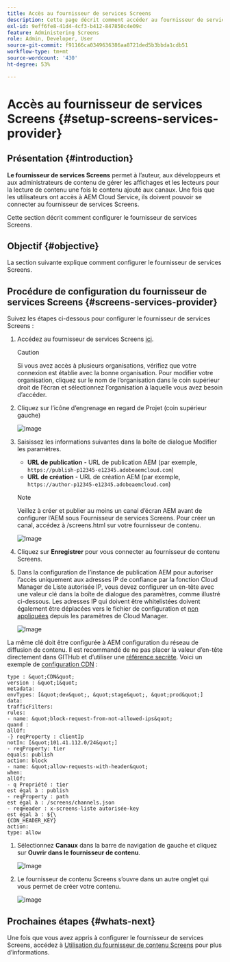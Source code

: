 ```yaml
---
title: Accès au fournisseur de services Screens
description: Cette page décrit comment accéder au fournisseur de services Screens.
exl-id: 9eff6fe8-41d4-4cf3-b412-847850c4e09c
feature: Administering Screens
role: Admin, Developer, User
source-git-commit: f91166ca0349636386aa8721ded5b3bbda1cdb51
workflow-type: tm+mt
source-wordcount: '430'
ht-degree: 53%

---
```


# Accès au fournisseur de services Screens {#setup-screens-services-provider}

## Présentation {#introduction}

**Le fournisseur de services Screens** permet à l’auteur, aux développeurs et aux administrateurs de contenu de gérer les affichages et les lecteurs pour la lecture de contenu une fois le contenu ajouté aux canaux. Une fois que les utilisateurs ont accès à AEM Cloud Service, ils doivent pouvoir se connecter au fournisseur de services Screens.

Cette section décrit comment configurer le fournisseur de services Screens.


## Objectif {#objective}

La section suivante explique comment configurer le fournisseur de services Screens.

## Procédure de configuration du fournisseur de services Screens {#screens-services-provider}

Suivez les étapes ci-dessous pour configurer le fournisseur de services Screens :

1. Accédez au fournisseur de services Screens [ici](https://experience.adobe.com/screens).

   >[!CAUTION]
   >Si vous avez accès à plusieurs organisations, vérifiez que votre connexion est établie avec la bonne organisation. Pour modifier votre organisation, cliquez sur le nom de l’organisation dans le coin supérieur droit de l’écran et sélectionnez l’organisation à laquelle vous avez besoin d’accéder.

1. Cliquez sur l’icône d’engrenage en regard de Projet (coin supérieur gauche)

   ![image](/help/screens-cloud/assets/configure/configure-screens0.png)

1. Saisissez les informations suivantes dans la boîte de dialogue Modifier les paramètres.
   * **URL de publication** - URL de publication AEM (par exemple, `https://publish-p12345-e12345.adobeaemcloud.com`)
   * **URL de création** - URL de création AEM (par exemple, `https://author-p12345-e12345.adobeaemcloud.com`)

   >[!NOTE]
   >Veillez à créer et publier au moins un canal d’écran AEM avant de configurer l’AEM sous Fournisseur de services Screens. Pour créer un canal, accédez à /screens.html sur votre fournisseur de contenu.

   ![Image](/help/screens-cloud/assets/configure/configure-screens4.png)

1. Cliquez sur **Enregistrer** pour vous connecter au fournisseur de contenu Screens.

1. Dans la configuration de l’instance de publication AEM pour autoriser l’accès uniquement aux adresses IP de confiance par la fonction Cloud Manager de Liste autorisée IP, vous devez configurer un en-tête avec une valeur clé dans la boîte de dialogue des paramètres, comme illustré ci-dessous.
Les adresses IP qui doivent être whitelistées doivent également être déplacées vers le fichier de configuration et [non appliquées](https://experienceleague.adobe.com/en/docs/experience-manager-cloud-service/content/implementing/using-cloud-manager/ip-allow-lists/apply-allow-list) depuis les paramètres de Cloud Manager.

   ![Image](/help/screens-cloud/assets/configure/configure-screens20.png)

La même clé doit être configurée à AEM configuration du réseau de diffusion de contenu.  Il est recommandé de ne pas placer la valeur d’en-tête directement dans GITHub et d’utiliser une [référence secrète](https://experienceleague.adobe.com/en/docs/experience-manager-cloud-service/content/implementing/content-delivery/cdn-credentials-authentication#rotating-secrets).
Voici un exemple de [configuration CDN](https://experienceleague.adobe.com/fr/docs/experience-manager-cloud-service/content/security/traffic-filter-rules-including-waf) :

    type : &quot;CDN&quot;
    version : &quot;1&quot;
    metadata:
    envTypes: [&quot;dev&quot;, &quot;stage&quot;, &quot;prod&quot;]
    data:
    trafficFilters:
    rules:
    - name: &quot;block-request-from-not-allowed-ips&quot;
    quand :
    allOf:
    -} reqProperty : clientIp
    notIn: [&quot;101.41.112.0/24&quot;]
    - reqProperty: tier
    equals: publish
    action: block
    - name: &quot;allow-requests-with-header&quot;
    when:
    allOf:
    - q Propriété : tier
    est égal à : publish
    - reqProperty : path
    est égal à : /screens/channels.json
    - reqHeader : x-screens-liste autorisée-key
    est égal à : ${\
    {CDN_HEADER_KEY}
    action:
    type: allow

1. Sélectionnez **Canaux** dans la barre de navigation de gauche et cliquez sur **Ouvrir dans le fournisseur de contenu**.

   ![Image](/help/screens-cloud/assets/configure/configure-screens1.png)

1. Le fournisseur de contenu Screens s’ouvre dans un autre onglet qui vous permet de créer votre contenu.

   ![image](/help/screens-cloud/assets/configure/configure-screens2.png)

## Prochaines étapes {#whats-next}

Une fois que vous avez appris à configurer le fournisseur de services Screens, accédez à [Utilisation du fournisseur de contenu Screens](https://experienceleague.adobe.com/docs/experience-manager-cloud-service/content/screens-as-cloud-service/configure-screens-cloud/using-screens-content-provider.html#screens-content-provider) pour plus d’informations.
